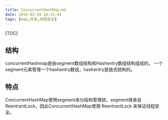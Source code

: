 ```yaml
---
title: ConcurrentHashMap.md
date: 2016-03-28 16:31:44
tags: [map,并发,线程安全]
---
```


[TOC]

<!--more-->

## 结构

concurrentHashmap是由segment数组结构和Hashentry数组结构组成的。
一个segment元素管理一个hashentry数组，hashentry是链式结构的。

## 特点

ConcurrentHashMap使用segment来分段和管理锁，segment继承自ReentrantLock，因此ConcurrentHashMap使用 ReentrantLock 来保证线程安全。